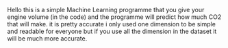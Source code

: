 Hello this is a simple Machine Learning programme that you give your engine volume (in the code) and the programme will predict how much CO2 that will make.
it is pretty accurate
i only used one dimension to be simple and readable for everyone but if you use all the dimension in the dataset it will be much more accurate.

